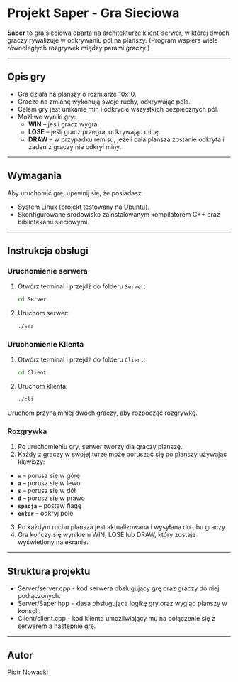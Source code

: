 # Projekt Saper - Gra Sieciowa

**Saper** to gra sieciowa oparta na architekturze klient-serwer, w której dwóch graczy rywalizuje w odkrywaniu pól na planszy. (Program wspiera wiele równoległych rozgrywek między parami graczy.)

---

## **Opis gry**

- Gra działa na planszy o rozmiarze 10x10.
- Gracze na zmianę wykonują swoje ruchy, odkrywając pola.
- Celem gry jest unikanie min i odkrycie wszystkich bezpiecznych pól.
- Możliwe wyniki gry:
  - **WIN** – jeśli gracz wygra.
  - **LOSE** – jeśli gracz przegra, odkrywając minę.
  - **DRAW** – w przypadku remisu, jeżeli cała plansza zostanie odkryta i żaden z graczy nie odkrył miny.

---

## **Wymagania**

Aby uruchomić grę, upewnij się, że posiadasz:
- System Linux (projekt testowany na Ubuntu).
- Skonfigurowane środowisko zainstalowanym kompilatorem C++ oraz bibliotekami sieciowymi.

---

## **Instrukcja obsługi**

### **Uruchomienie serwera**

1. Otwórz terminal i przejdź do folderu `Server`:
   ```bash
   cd Server

2. Uruchom serwer:
   ```bash
   ./ser

### **Uruchomienie Klienta**

1. Otwórz terminal i przejdź do folderu `Client`:
   ```bash
   cd Client

2. Uruchom klienta:
   ```bash
   ./cli
Uruchom przynajmniej dwóch graczy, aby rozpocząć rozgrywkę.
### **Rozgrywka**
1. Po uruchomieniu gry, serwer tworzy dla graczy planszę.
2. Każdy z graczy w swojej turze może poruszać się po planszy używając klawiszy:
- **`w`** – porusz się w górę
- **`a`** – porusz się w lewo
- **`s`** – porusz się w dół
- **`d`** – porusz się w prawo
- **`spacja`** – postaw flagę
- **`enter`** – odkryj pole
3. Po każdym ruchu plansza jest aktualizowana i wysyłana do obu graczy.
4. Gra kończy się wynikiem WIN, LOSE lub DRAW, który zostaje wyświetlony na ekranie.

---
## **Struktura projektu**
- Server/server.cpp - kod serwera obsługujący grę oraz graczy do niej podłączonych.
- Server/Saper.hpp - klasa obsługująca logikę gry oraz wygląd planszy w konsoli.
- Client/client.cpp - kod klienta umożliwiający mu na połączenie się z serwerem a następnie grę.

---
## **Autor**
Piotr Nowacki
